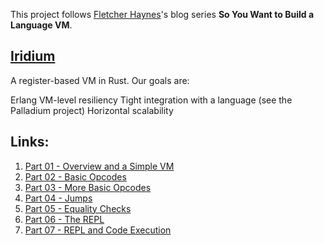 This project follows [Fletcher Haynes](https://github.com/fhaynes)'s blog series **So You Want to Build a Language VM**.


## [Iridium](https://github.com/fhaynes/iridium)
A register-based VM in Rust. Our goals are:

Erlang VM-level resiliency
Tight integration with a language (see the Palladium project)
Horizontal scalability


## Links:
1. [Part 01 - Overview and a Simple VM](https://blog.subnetzero.io/post/building-language-vm-part-01/)
2. [Part 02 - Basic Opcodes](https://blog.subnetzero.io/post/building-language-vm-part-02/)
3. [Part 03 - More Basic Opcodes](https://blog.subnetzero.io/post/building-language-vm-part-03/)
4. [Part 04 - Jumps](https://blog.subnetzero.io/post/building-language-vm-part-04/)
5. [Part 05 - Equality Checks](https://blog.subnetzero.io/post/building-language-vm-part-05/)
6. [Part 06 - The REPL](https://blog.subnetzero.io/post/building-language-vm-part-06/)
7. [Part 07 - REPL and Code Execution](https://blog.subnetzero.io/post/building-language-vm-part-07/)

